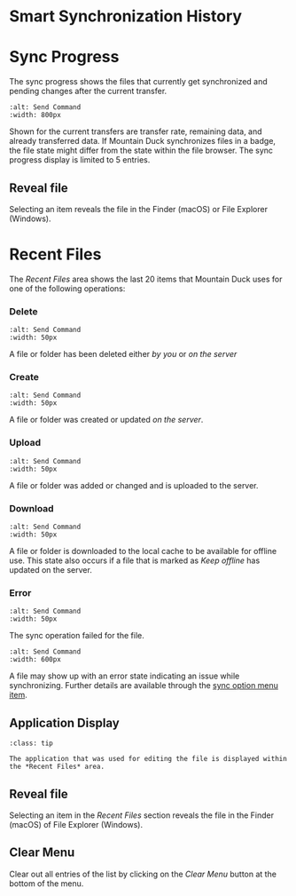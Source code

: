 Smart Synchronization History
===

# Sync Progress

The sync progress shows the files that currently get synchronized and pending changes after the current transfer.

```{image} _images/Sync_Progress.png
:alt: Send Command
:width: 800px
```

Shown for the current transfers are transfer rate, remaining data, and already transferred data. If Mountain Duck synchronizes files in a badge, the file state might differ from the state within the file browser. The sync progress display is limited to 5 entries.

## Reveal file

Selecting an item reveals the file in the Finder (macOS) or File Explorer (Windows).

# Recent Files

The *Recent Files* area shows the last 20 items that Mountain Duck uses for one of the following operations:

### Delete

```{image} _images/delete.png
:alt: Send Command
:width: 50px
```

A file or folder has been deleted either *by you* or *on the server*

### Create

```{image} _images/plus.png
:alt: Send Command
:width: 50px
```

A file or folder was created or updated *on the server*.

### Upload

```{image} _images/transfer_upload.png
:alt: Send Command
:width: 50px
```

A file or folder was added or changed and is uploaded to the server.

### Download

```{image} _images/transfer_download.png
:alt: Send Command
:width: 50px
```

A file or folder is downloaded to the local cache to be available for offline use. This state also occurs if a file that is marked as *Keep offline* has updated on the server.

### Error

```{image} _images/alert.png
:alt: Send Command
:width: 50px
```

The sync operation failed for the file.

```{image} _images/Recent_Files.png
:alt: Send Command
:width: 600px
```

A file may show up with an error state indicating an issue while synchronizing. Further details are available through the [sync option menu item](Sync#sync-errors).

## Application Display

```{admonition} Windows Only
:class: tip

The application that was used for editing the file is displayed within the *Recent Files* area.
```

## Reveal file

Selecting an item in the *Recent Files* section reveals the file in the Finder (macOS) of File Explorer (Windows).

## Clear Menu

Clear out all entries of the list by clicking on the *Clear Menu* button at the bottom of the menu.